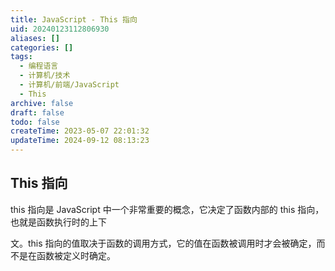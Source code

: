 ```yaml
---
title: JavaScript - This 指向
uid: 20240123112806930
aliases: []
categories: []
tags:
  - 编程语言
  - 计算机/技术
  - 计算机/前端/JavaScript
  - This
archive: false
draft: false
todo: false
createTime: 2023-05-07 22:01:32
updateTime: 2024-09-12 08:13:23
---
```


## This 指向

this 指向是 JavaScript 中一个非常重要的概念，它决定了函数内部的 this 指向，也就是函数执行时的上下

文。this 指向的值取决于函数的调用方式，它的值在函数被调用时才会被确定，而不是在函数被定义时确定。
